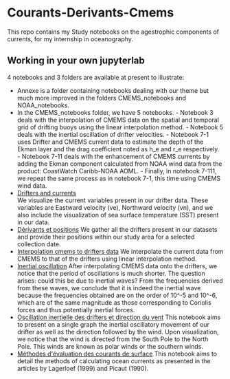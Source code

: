 # Courants-Derivants-Cmems

This repo contains 
my Study notebooks on the agestrophic components of currents, for my internship in oceanography.

## Working in your own jupyterlab

4 notebooks and 3 folders are available at present to illustrate:
- Annexe is a folder containing notebooks dealing with our theme but much more improved in the folders CMEMS_notebooks and NOAA_notebooks.
- In the CMEMS_notebooks folder, we have 5 notebooks.
        - Notebook 3 deals with the interpolation of CMEMS data on the spatial and temporal grid of drifting buoys using the linear interpolation method.
        - Notebook 5 deals with the inertial oscillation of drifter velocities.
        - Notebook 7-1 uses Drifter and CMEMS current data to estimate the depth of the Ekman layer and the drag coefficient noted as h_e and r_e respectively.
        - Notebook 7-11 deals with the enhancement of CMEMS currents by adding the Ekman component calculated from NOAA wind data from the product: CoastWatch Caribb-NOAA AOML.
        - Finally, in notebook 7-111, we repeat the same process as in notebook 7-1, this time using CMEMS wind data. 
- [Drifters and currents](1-dériveurs-courants-visualisations.ipynb)  
We visualize the current variables present in our drifter data. These variables are Eastward velocity (ve), Northward velocity (vn), and we also include the visualization of sea surface temperature (SST) present in our data.
- [Dérivants et positions](2-drifters-positions.ipynb) 
We gather all the drifters present in our datasets and provide their positions within our study area for a selected collection date.
- [Interpolation cmems to drifters data](3-interpolation-cmems-drifters.ipynb)
We interpolate the current data from CMEMS to that of the drifters using linear interpolation method.
- [Inertial oscillation](4-oscillation-inertielle-des-dérives.ipynb)
After interpolating CMEMS data onto the drifters, we notice that the period of oscillations is much shorter. The question arises: could this be due to inertial waves? From the frequencies derived from these waves, we conclude that it is indeed the inertial wave because the frequencies obtained are on the order of 10^-5 and 10^-6, which are of the same magnitude as those corresponding to Coriolis forces and thus potentially inertial forces.
- [Oscillation inertielle des drifters et direction du vent](5-oscillation_inertielle_et_vent.ipynb)
This notebook aims to present on a single graph the inertial oscillatory movement of our drifter as well as the direction followed by the wind. Upon visualization, we notice that the wind is directed from the South Pole to the North Pole. This winds are known as polar winds or the southern winds. 
- [Méthodes d'évaluation des courants de surface](Méthodes-de-calcul-des-courants.ipynb)
This notebook aims to detail the methods of calculating ocean currents as presented in the articles by Lagerloef (1999) and Picaut (1990). 




